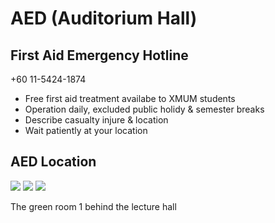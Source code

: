 # AED (Auditorium Hall)

## First Aid Emergency Hotline

+60 11-5424-1874

- Free first aid treatment availabe to XMUM students
- Operation daily, excluded public holidy & semester breaks
- Describe casualty injure & location
- Wait patiently at your location

## AED Location

<div class="image-slide">
<img src="https://img.xmummap.com/AED%20%281%29.webp" />
<img src="https://img.xmummap.com/AED%20%2814%29.webp" />
<img src="https://img.xmummap.com/AED%20%2813%29.webp" />
</div>

The green room 1 behind the lecture hall

